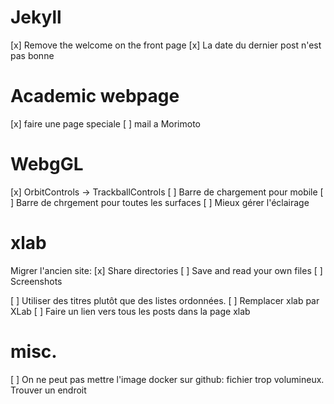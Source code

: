 # Jekyll

[x] Remove the welcome on the front page
[x] La date du dernier post n'est pas bonne

# Academic webpage

[x] faire une page speciale
[ ] mail a Morimoto

# WebgGL

[x] OrbitControls -> TrackballControls
[ ] Barre de chargement pour mobile
[ ] Barre de chrgement pour toutes les surfaces
[ ] Mieux gérer l'éclairage

# xlab

Migrer l'ancien site:
[x] Share directories
[ ] Save and read your own files
[ ] Screenshots

[ ] Utiliser des titres plutôt que des listes ordonnées.
[ ] Remplacer xlab par XLab
[ ] Faire un lien vers tous les posts dans la page xlab

# misc.

[ ] On ne peut pas mettre l'image docker sur github: fichier trop volumineux. Trouver un endroit
